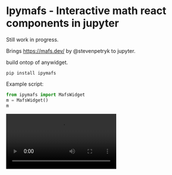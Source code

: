 # Ipymafs - Interactive math react components in jupyter

Still work in progress.

Brings https://mafs.dev/ by @stevenpetryk to jupyter.

build ontop of anywidget.

```
pip install ipymafs
```

Example script:

```python
from ipymafs import MafsWidget
m = MafsWidget()
m
``````

<video src="o.mp4" controls></video>